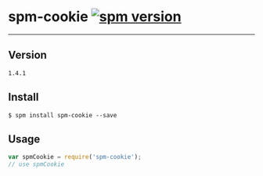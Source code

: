 # spm-cookie [![spm version](http://spmjs.io/badge/spm-cookie)](http://spmjs.io/package/spm-cookie)

---

## Version

```
1.4.1
```

## Install

```
$ spm install spm-cookie --save
```

## Usage

```js
var spmCookie = require('spm-cookie');
// use spmCookie
```
